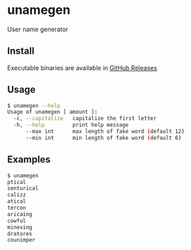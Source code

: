# unamegen

User name generator

## Install

Executable binaries are available in [GitHub Releases](https://github.com/thde/unamegen/releases)

## Usage

```bash
$ unamegen --help
Usage of unamegen [ amount ]:
  -c, --capitalize   capitalize the first letter
  -h, --help         print help message
      --max int      max length of fake word (default 12)
      --min int      min length of fake word (default 6)
```

## Examples

```bash
$ unamegen 
ptical
senturical
calizz
atical
tercon
aricaing
cowful
mineving
dratores
counimper
```
